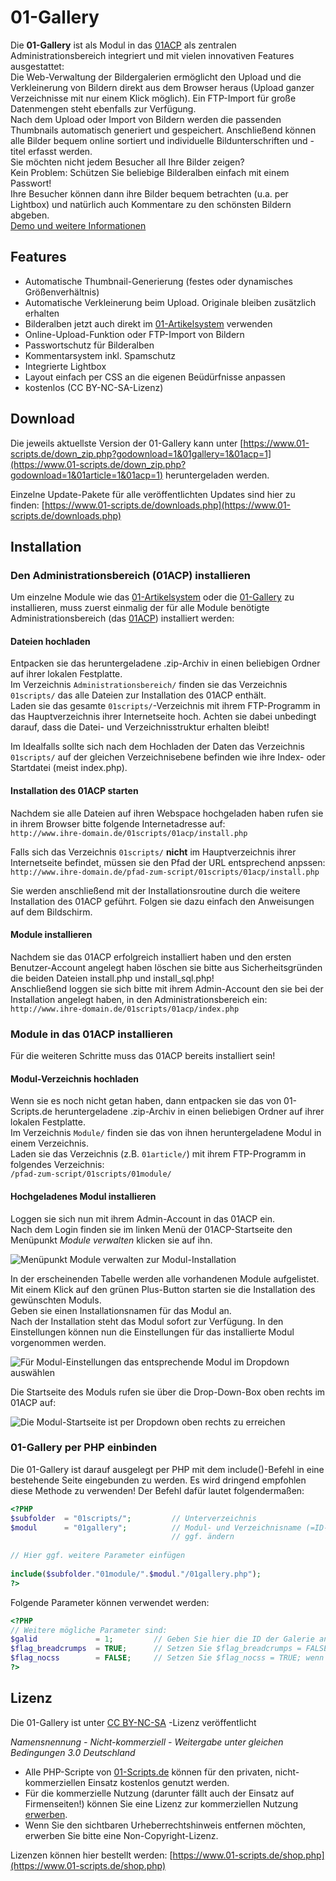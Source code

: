 # 01-Gallery

Die **01-Gallery** ist als Modul in das [01ACP](https://github.com/01-Scripts/01ACP) als zentralen Administrationsbereich integriert und mit vielen innovativen Features ausgestattet:  
Die Web-Verwaltung der Bildergalerien ermöglicht den Upload und die Verkleinerung von Bildern direkt aus dem Browser heraus (Upload ganzer Verzeichnisse mit nur einem Klick möglich). Ein FTP-Import für große Datenmengen steht ebenfalls zur Verfügung.  
Nach dem Upload oder Import von Bildern werden die passenden Thumbnails automatisch generiert und gespeichert. Anschließend können alle Bilder bequem online sortiert und individuelle Bildunterschriften und -titel erfasst werden.  
Sie möchten nicht jedem Besucher all Ihre Bilder zeigen?  
Kein Problem: Schützen Sie beliebige Bilderalben einfach mit einem Passwort!  
Ihre Besucher können dann ihre Bilder bequem betrachten (u.a. per Lightbox) und natürlich auch Kommentare zu den schönsten Bildern abgeben.  
[Demo und weitere Informationen](https://www.01-scripts.de/downloads.php)

## Features

-   Automatische Thumbnail-Generierung (festes oder dynamisches Größenverhältnis)
-   Automatische Verkleinerung beim Upload. Originale bleiben zusätzlich erhalten
-   Bilderalben jetzt auch direkt im  [01-Artikelsystem](https://github.com/01-Scripts/01-Artikelsystem)  verwenden
-   Online-Upload-Funktion oder FTP-Import von Bildern
-   Passwortschutz für Bilderalben
-   Kommentarsystem inkl. Spamschutz
-   Integrierte Lightbox
-   Layout einfach per CSS an die eigenen Beüdürfnisse anpassen
-   kostenlos (CC BY-NC-SA-Lizenz)

## Download

Die jeweils aktuellste Version der 01-Gallery kann unter
[https://www.01-scripts.de/down_zip.php?godownload=1&01gallery=1&01acp=1](https://www.01-scripts.de/down_zip.php?godownload=1&01article=1&01acp=1)
heruntergeladen werden.

Einzelne Update-Pakete für alle veröffentlichten Updates sind hier zu finden:
[https://www.01-scripts.de/downloads.php](https://www.01-scripts.de/downloads.php)

## Installation

### Den Administrationsbereich (01ACP) installieren

Um einzelne Module wie das [01-Artikelsystem](https://github.com/01-Scripts/01-Artikelsystem) oder die [01-Gallery](https://github.com/01-Scripts/01-Gallery) zu installieren, muss zuerst einmalig der für alle Module benötigte Administrationsbereich (das [01ACP](https://github.com/01-Scripts/01ACP)) installiert werden:

#### Dateien hochladen

Entpacken sie das heruntergeladene .zip-Archiv in einen beliebigen Ordner auf ihrer lokalen Festplatte.  
Im Verzeichnis  `Administrationsbereich/`  finden sie das Verzeichnis  `01scripts/`  das alle Dateien zur Installation des 01ACP enthält.  
Laden sie das gesamte  `01scripts/`-Verzeichnis mit ihrem  FTP-Programm  in das Hauptverzeichnis ihrer Internetseite hoch. Achten sie dabei unbedingt darauf, dass die Datei- und Verzeichnisstruktur erhalten bleibt!  
  
Im Idealfalls sollte sich nach dem Hochladen der Daten das Verzeichnis  `01scripts/`  auf der gleichen Verzeichnisebene befinden wie ihre Index- oder Startdatei (meist index.php).

#### Installation des 01ACP starten

Nachdem sie alle Dateien auf ihren Webspace hochgeladen haben rufen sie in ihrem Browser bitte folgende Internetadresse auf:  
`http://www.ihre-domain.de/01scripts/01acp/install.php`  
  
Falls sich das Verzeichnis  `01scripts/`  **nicht**  im Hauptverzeichnis ihrer Internetseite befindet, müssen sie den Pfad der URL entsprechend anpssen:  
`http://www.ihre-domain.de/pfad-zum-script/01scripts/01acp/install.php`  
  
Sie werden anschließend mit der Installationsroutine durch die weitere Installation des 01ACP geführt. Folgen sie dazu einfach den Anweisungen auf dem Bildschirm.

#### Module installieren

Nachdem sie das 01ACP erfolgreich installiert haben und den ersten Benutzer-Account angelegt haben löschen sie bitte aus Sicherheitsgründen die beiden Dateien install.php und install_sql.php!  
Anschließend loggen sie sich bitte mit ihrem Admin-Account den sie bei der Installation angelegt haben, in den Administrationsbereich ein:  
`http://www.ihre-domain.de/01scripts/01acp/index.php`

### Module in das 01ACP installieren

Für die weiteren Schritte muss das 01ACP bereits installiert sein!

#### Modul-Verzeichnis hochladen

Wenn sie es noch nicht getan haben, dann entpacken sie das von  01-Scripts.de  heruntergeladene .zip-Archiv in einen beliebigen Ordner auf ihrer lokalen Festplatte.  
Im Verzeichnis  `Module/`  finden sie das von ihnen heruntergeladene Modul in einem Verzeichnis.  
Laden sie das Verzeichnis (z.B.  `01article/`) mit ihrem  FTP-Programm  in folgendes Verzeichnis:  
`/pfad-zum-script/01scripts/01module/`

#### Hochgeladenes Modul installieren

Loggen sie sich nun mit ihrem Admin-Account in das 01ACP ein.  
Nach dem Login finden sie im linken Menü der 01ACP-Startseite den Menüpunkt _Module verwalten_  klicken sie auf ihn.

![Menüpunkt Module verwalten zur Modul-Installation](dok/01acp_module.gif)

In der erscheinenden Tabelle werden alle vorhandenen Module aufgelistet. Mit einem Klick auf den grünen Plus-Button starten sie die Installation des gewünschten Moduls.  
Geben sie einen Installationsnamen für das Modul an.  
Nach der Installation steht das Modul sofort zur Verfügung. In den Einstellungen können nun die Einstellungen für das installierte Modul vorgenommen werden.

![Für Modul-Einstellungen das entsprechende Modul im Dropdown auswählen](dok/01acp_moduleinstellungen.gif)

Die Startseite des Moduls rufen sie über die Drop-Down-Box oben rechts im 01ACP auf:

![Die Modul-Startseite ist per Dropdown oben rechts zu erreichen](dok/01acp_dropdown.gif)

### 01-Gallery per PHP einbinden

Die 01-Gallery ist darauf ausgelegt per PHP mit dem include()-Befehl in eine bestehende Seite eingebunden zu werden. Es wird dringend empfohlen diese Methode zu verwenden! Der Befehl dafür lautet folgendermaßen:

```php
<?PHP
$subfolder  = "01scripts/";         // Unterverzeichnis
$modul      = "01gallery";          // Modul- und Verzeichnisname (=ID-Name)
                                    // ggf. ändern
 
// Hier ggf. weitere Parameter einfügen
 
include($subfolder."01module/".$modul."/01gallery.php");
?>
```

Folgende Parameter können verwendet werden:

```php
<?PHP
// Weitere mögliche Parameter sind:
$galid             = 1;         // Geben Sie hier die ID der Galerie an, die direkt angezeigt werden soll.
$flag_breadcrumps  = TRUE;      // Setzen Sie $flag_breadcrumps = FALSE; wenn keine Albentitel angezeigt werden sollen
$flag_nocss        = FALSE;     // Setzen Sie $flag_nocss = TRUE; wenn kein CSS eingebunden werden soll
?>
```

## Lizenz

Die 01-Gallery ist unter [CC BY-NC-SA](https://creativecommons.org/licenses/by-nc-sa/3.0/de/) -Lizenz veröffentlicht

*Namensnennung - Nicht-kommerziell - Weitergabe unter gleichen Bedingungen 3.0 Deutschland*

* Alle PHP-Scripte von [01-Scripts.de](https://www.01-scripts.de) können für den privaten, nicht-kommerziellen Einsatz kostenlos genutzt werden. 
* Für die kommerzielle Nutzung (darunter fällt auch der Einsatz auf Firmenseiten!) können Sie eine Lizenz zur kommerziellen Nutzung [erwerben](https://www.01-scripts.de/shop.php).
* Wenn Sie den sichtbaren Urheberrechtshinweis entfernen möchten, erwerben Sie bitte eine Non-Copyright-Lizenz.

Lizenzen können hier bestellt werden:
[https://www.01-scripts.de/shop.php](https://www.01-scripts.de/shop.php)
